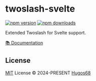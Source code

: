 # twoslash-svelte

[![npm version][npm-version-src]][npm-version-href]
[![npm downloads][npm-downloads-src]][npm-downloads-href]

Extended Twoslash for Svelte support.

[📚 Documentation](https://twoslash.netlify.app/packages/svelte)

## License

[MIT](./LICENSE) License © 2024-PRESENT [Hugos68](https://github.com/Hugos68)

<!-- Badges -->

[npm-version-src]: https://img.shields.io/npm/v/twoslash-svelte?style=flat&colorA=161514&colorB=EAB836
[npm-version-href]: https://npmjs.com/package/twoslash-svelte
[npm-downloads-src]: https://img.shields.io/npm/dm/twoslash-svelte?style=flat&colorA=161514&colorB=E66041
[npm-downloads-href]: https://npmjs.com/package/twoslash-svelte
